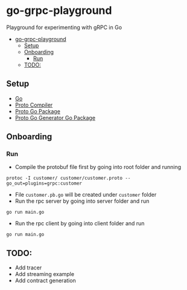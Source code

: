 # go-grpc-playground
Playground for experimenting with gRPC in Go

* [go-grpc-playground](#go-grpc-playground)
	* [Setup](#setup)
	* [Onboarding](#onboarding)
		* [Run](#run)
	* [TODO:](#todo)

## Setup
* [Go](https://golang.org/)
* [Proto Compiler](https://developers.google.com/protocol-buffers/docs/downloads)
* [Proto Go Package](https://github.com/golang/protobuf/proto)
* [Proto Go Generator Go Package](https://github.com/golang/protobuf/protoc-gen-go)

## Onboarding

### Run
* Compile the protobuf file first by going into root folder and running
```
protoc -I customer/ customer/customer.proto --go_out=plugins=grpc:customer
```
* File `customer.pb.go` will be created under `customer` folder
* Run the rpc server by going into server folder and run
```
go run main.go
```
* Run the rpc client by going into client folder and run
```
go run main.go
```

## TODO:
* Add tracer
* Add streaming example
* Add contract generation
